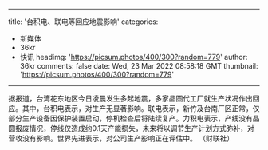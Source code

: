 
---
title: '台积电、联电等回应地震影响'
categories: 
 - 新媒体
 - 36kr
 - 快讯
headimg: 'https://picsum.photos/400/300?random=779'
author: 36kr
comments: false
date: Wed, 23 Mar 2022 08:58:18 GMT
thumbnail: 'https://picsum.photos/400/300?random=779'
---

<div>   
据报道，台湾花东地区今日凌晨发生多起地震，多家晶圆代工厂就生产状况作出回应。其中，台积电表示，对生产无显著影响。联电表示，新竹及台南厂区正常，仅部分生产设备因保护装置启动，停机检查后将陆续复产。力积电表示，产线没有晶圆报废情况，停线仅造成约0.1天产能损失，未来将以调节生产计划方式弥补，对营收没有影响。世界先进表示，对公司生产影响正在评估中。 （财联社）  
</div>
            